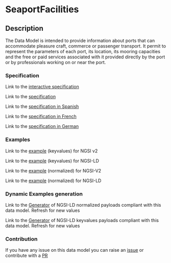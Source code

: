 # SeaportFacilities

## Description 

The Data Model is intended to provide information about ports that can accommodate pleasure craft, commerce or passenger  transport. It permit to represent the parameters of each port, its location, its mooring capacities and the free or paid services associated with it provided directly by the port or by professionals working on or near the port.
### Specification

Link to the [interactive specification](https://swagger.lab.fiware.org/?url=https://smart-data-models.github.io/dataModel.Ports/SeaportFacilities/swagger.yaml)

Link to the [specification](https://smart-data-models.github.io/dataModel.Ports/SeaportFacilities/doc/spec.md)

Link to the [specification in Spanish](https://smart-data-models.github.io/dataModel.Ports/SeaportFacilities/doc/spec_ES.md)

Link to the [specification in French](https://smart-data-models.github.io/dataModel.Ports/SeaportFacilities/doc/spec_FR.md)

Link to the [specification in German](https://smart-data-models.github.io/dataModel.Ports/SeaportFacilities/doc/spec_DE.md)
### Examples

Link to the [example](https://smart-data-models.github.io/dataModel.Ports/SeaportFacilities/examples/example.json) (keyvalues) for NGSI v2

Link to the [example](https://smart-data-models.github.io/dataModel.Ports/SeaportFacilities/examples/example.jsonld) (keyvalues) for NGSI-LD

Link to the [example](https://smart-data-models.github.io/dataModel.Ports/SeaportFacilities/examples/example-normalized.json) (normalized) for NGSI-V2

Link to the [example](https://smart-data-models.github.io/dataModel.Ports/SeaportFacilities/examples/example-normalized.jsonld) (normalized) for NGSI-LD
### Dynamic Examples generation

Link to the [Generator](https://smartdatamodels.org/extra/ngsi-ld_generator_v0.92.php?schemaUrl=https://raw.githubusercontent.com/smart-data-models/dataModel.Ports/master/SeaportFacilities/schema.json&email=info@smartdatamodels.org) of NGSI-LD normalized payloads compliant with this data model. Refresh for new values

Link to the [Generator](https://smartdatamodels.org/extra/ngsi-ld_generator_keyvalues_v0.92.php?schemaUrl=https://raw.githubusercontent.com/smart-data-models/dataModel.Ports/master/SeaportFacilities/schema.json&email=info@smartdatamodels.org) of NGSI-LD keyvalues payloads compliant with this data model. Refresh for new values
### Contribution

 If you have any issue on this data model you can raise an [issue](https://github.com/smart-data-models/dataModel.Ports/issues)  or contribute with a [PR](https://github.com/smart-data-models/dataModel.Ports/pulls)